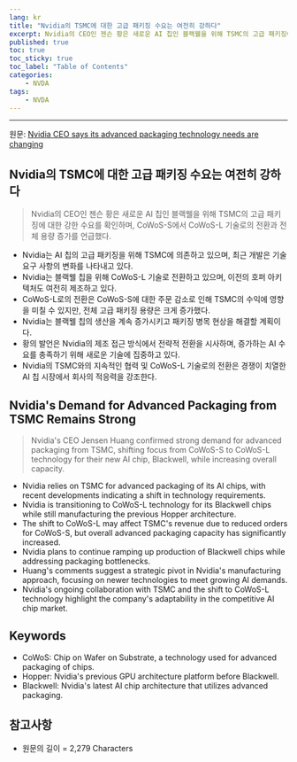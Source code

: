 ```yaml
---
lang: kr
title: "Nvidia의 TSMC에 대한 고급 패키징 수요는 여전히 강하다"
excerpt: Nvidia의 CEO인 젠슨 황은 새로운 AI 칩인 블랙웰을 위해 TSMC의 고급 패키징에 대한 강한 수요를 확인하며, CoWoS-S에서 CoWoS-L 기술로의 전환과 전체 용량 증가를 언급했다.
published: true
toc: true
toc_sticky: true
toc_label: "Table of Contents"
categories:
    - NVDA
tags:
    - NVDA
---
```


---

  원문: [Nvidia CEO says its advanced packaging technology needs are changing](https://www.investing.com/news/stock-market-news/nvidia-ceo-says-its-advanced-packaging-technology-needs-are-changing-3815916)

## Nvidia의 TSMC에 대한 고급 패키징 수요는 여전히 강하다

> Nvidia의 CEO인 젠슨 황은 새로운 AI 칩인 블랙웰을 위해 TSMC의 고급 패키징에 대한 강한 수요를 확인하며, CoWoS-S에서 CoWoS-L 기술로의 전환과 전체 용량 증가를 언급했다.


- Nvidia는 AI 칩의 고급 패키징을 위해 TSMC에 의존하고 있으며, 최근 개발은 기술 요구 사항의 변화를 나타내고 있다.
- Nvidia는 블랙웰 칩을 위해 CoWoS-L 기술로 전환하고 있으며, 이전의 호퍼 아키텍처도 여전히 제조하고 있다.
- CoWoS-L로의 전환은 CoWoS-S에 대한 주문 감소로 인해 TSMC의 수익에 영향을 미칠 수 있지만, 전체 고급 패키징 용량은 크게 증가했다.
- Nvidia는 블랙웰 칩의 생산을 계속 증가시키고 패키징 병목 현상을 해결할 계획이다.
- 황의 발언은 Nvidia의 제조 접근 방식에서 전략적 전환을 시사하며, 증가하는 AI 수요를 충족하기 위해 새로운 기술에 집중하고 있다.
- Nvidia의 TSMC와의 지속적인 협력 및 CoWoS-L 기술로의 전환은 경쟁이 치열한 AI 칩 시장에서 회사의 적응력을 강조한다.

## Nvidia's Demand for Advanced Packaging from TSMC Remains Strong

> Nvidia's CEO Jensen Huang confirmed strong demand for advanced packaging from TSMC, shifting focus from CoWoS-S to CoWoS-L technology for their new AI chip, Blackwell, while increasing overall capacity.


- Nvidia relies on TSMC for advanced packaging of its AI chips, with recent developments indicating a shift in technology requirements.
- Nvidia is transitioning to CoWoS-L technology for its Blackwell chips while still manufacturing the previous Hopper architecture.
- The shift to CoWoS-L may affect TSMC's revenue due to reduced orders for CoWoS-S, but overall advanced packaging capacity has significantly increased.
- Nvidia plans to continue ramping up production of Blackwell chips while addressing packaging bottlenecks.
- Huang's comments suggest a strategic pivot in Nvidia's manufacturing approach, focusing on newer technologies to meet growing AI demands.
- Nvidia's ongoing collaboration with TSMC and the shift to CoWoS-L technology highlight the company's adaptability in the competitive AI chip market.

## Keywords

- CoWoS: Chip on Wafer on Substrate, a technology used for advanced packaging of chips.
- Hopper: Nvidia's previous GPU architecture platform before Blackwell.
- Blackwell: Nvidia's latest AI chip architecture that utilizes advanced packaging.

## 참고사항

- 원문의 길이 = 2,279 Characters

